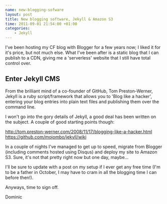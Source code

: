 ```yaml
--- 
name: new-blogging-sofware
layout: post
title: New blogging software, Jekyll & Amazon S3
time: 2011-09-01 21:54:00 +01:00
categories:
    - Jekyll
---
```


I've been hosting my CF blog with Blogger for a few years now; I liked it for it's price, but not much else. What I've been after is a static blog that I can publish to a CDN, giving me a 'serverless' website that I still have total control over.<!--more-->

Enter Jekyll CMS
----------------

From the brilliant mind of a co-founder of GitHub, Tom Preston-Werner, Jekyll is a ruby script/framework that allows you to 'Blog like a hacker', entering your blog entries into plain text files and publishing them over the command line.

I won't go into the gory details of Jekyll, a good deal has been written on the subject. A couple of good starting points though:

<http://tom.preston-werner.com/2008/11/17/blogging-like-a-hacker.html>  
<https://github.com/mojombo/jekyll/wiki> 

In a couple of nights I've managed to get up to speed, migrate from Blogger (including comments hosted using Disqus) and deploy my site to Amazon S3. Sure, it's not that pretty right now but one day, maybe...

I'll be sure to update with a post on my setup if I ever get any free time (I'm to be a father in October, I may have to cram in all the blogging time I can before then!).

Anyways, time to sign off.

Dominic
